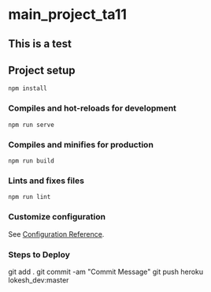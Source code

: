 # main_project_ta11

## This is a test

## Project setup
```
npm install
```

### Compiles and hot-reloads for development
```
npm run serve
```

### Compiles and minifies for production
```
npm run build
```

### Lints and fixes files
```
npm run lint
```

### Customize configuration
See [Configuration Reference](https://cli.vuejs.org/config/).

### Steps to Deploy

git add .
git commit -am "Commit Message"
git push heroku lokesh_dev:master
